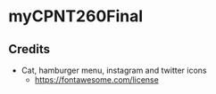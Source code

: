 # myCPNT260Final

## Credits
 - Cat, hamburger menu, instagram and twitter icons 
   - https://fontawesome.com/license